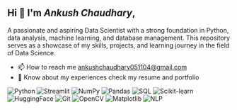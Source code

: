 ## Hi 👋 I'm *Ankush Chaudhary*, 
A passionate and aspiring Data Scientist with a strong foundation in Python, data analysis, machine learning, and database management.
This repository serves as a showcase of my skills, projects, and learning journey in the field of Data Science.

* 📫 How to reach me ankushchaudhary051104@gmail.com
* 📄 Know about my experiences check my resume and portfolio

![Python](https://img.icons8.com/color/48/000000/python.png)
![Streamlit](https://img.icons8.com/ios/50/000000/streamlit.png)
![NumPy](https://img.icons8.com/ios/50/000000/numpy.png)
![Pandas](https://img.icons8.com/ios/50/000000/pandas.png)
![SQL](https://img.icons8.com/ios/50/000000/database.png)
![Scikit-learn](https://img.icons8.com/ios/50/000000/scikit-learn.png)
![HuggingFace](https://img.icons8.com/ios/50/000000/huggingface.png)
![Git](https://img.icons8.com/ios/50/000000/git.png)
![OpenCV](https://img.icons8.com/ios/50/000000/opencv.png)
![Matplotlib](https://img.icons8.com/ios/50/000000/matplotlib.png)
![NLP](https://img.icons8.com/ios/50/000000/natural-language-processing.png)
